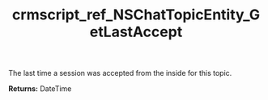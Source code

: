 ﻿---
title: crmscript_ref_NSChatTopicEntity_GetLastAccept
description: DateTime NSChatTopicEntity.GetLastAccept()
intellisense: NSChatTopicEntity.GetLastAccept
keywords: NSChatTopicEntity, GetLastAccept
so.topic: reference
---

The last time a session was accepted from the inside for this topic.

**Returns:** DateTime


